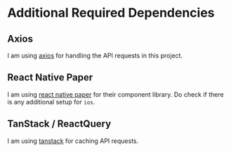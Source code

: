 # Additional Required Dependencies

## Axios

I am using [axios](https://axios-http.com/docs/intro) for handling the API requests in this project.

## React Native Paper

I am using [react native paper](https://callstack.github.io/react-native-paper/) for their component library. Do check if there is any additional setup for `ios`.

## TanStack / ReactQuery

I am using [tanstack](https://tanstack.com/) for caching API requests.
